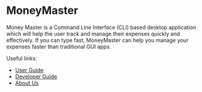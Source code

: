 # MoneyMaster

Money Master is a Command Line Interface (CLI) based desktop application which will help the user track and manage their expenses quickly and effectively. If you can type fast, MoneyMaster can help you manage your expenses faster than traditional GUI apps.

Useful links:
* [User Guide](UserGuide.md)
* [Developer Guide](DeveloperGuide.md)
* [About Us](AboutUs.md)
